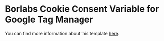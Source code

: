 # Borlabs Cookie Consent Variable for Google Tag Manager

You can find more information about this template [here](https://borlabs.io/kb/google-tag-manager/).
